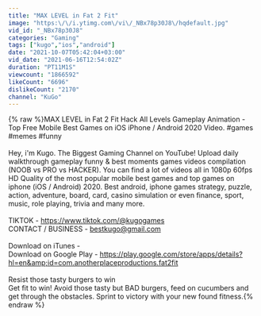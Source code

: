 ```yaml
---
title: "MAX LEVEL in Fat 2 Fit"
image: "https:\/\/i.ytimg.com\/vi\/_NBx78p30J8\/hqdefault.jpg"
vid_id: "_NBx78p30J8"
categories: "Gaming"
tags: ["kugo","ios","android"]
date: "2021-10-07T05:42:04+03:00"
vid_date: "2021-06-16T12:54:02Z"
duration: "PT11M1S"
viewcount: "1866592"
likeCount: "6696"
dislikeCount: "2170"
channel: "KuGo"
---
```

{% raw %}MAX LEVEL in Fat 2 Fit Hack All Levels Gameplay Animation - Top Free Mobile Best Games on iOS iPhone / Android 2020 Video. #games #memes #funny<br /><br />Hey, i'm Kugo. The Biggest Gaming Channel on YouTube! Upload daily walkthrough gameplay funny &amp; best moments games videos compilation (NOOB vs PRO vs HACKER). You can find a lot of videos all in 1080p 60fps HD Quality of the most popular mobile best games and top games on iphone (iOS / Android) 2020. Best android, iphone games strategy, puzzle, action, adventure, board, card, casino simulation or even finance, sport, music, role playing, trivia and many more.<br /><br />TIKTOK - <a rel="nofollow" target="blank" href="https://www.tiktok.com/@kugogames">https://www.tiktok.com/@kugogames</a><br />CONTACT / BUSINESS - bestkugo@gmail.com<br /><br />Download on iTunes - <br />Download on Google Play - <a rel="nofollow" target="blank" href="https://play.google.com/store/apps/details?hl=en&amp;id=com.anotherplaceproductions.fat2fit">https://play.google.com/store/apps/details?hl=en&amp;id=com.anotherplaceproductions.fat2fit</a><br /><br />Resist those tasty burgers to win<br />Get fit to win! Avoid those tasty but BAD burgers, feed on cucumbers and get through the obstacles. Sprint to victory with your new found fitness.{% endraw %}
